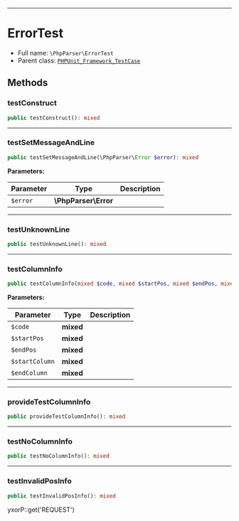 ***

# ErrorTest

* Full name: `\PhpParser\ErrorTest`
* Parent class: [`PHPUnit_Framework_TestCase`](../PHPUnit_Framework_TestCase.md)

## Methods

### testConstruct

```php
public testConstruct(): mixed
```

***

### testSetMessageAndLine

```php
public testSetMessageAndLine(\PhpParser\Error $error): mixed
```

**Parameters:**

| Parameter | Type | Description |
|-----------|------|-------------|
| `$error` | **\PhpParser\Error** |  |

***

### testUnknownLine

```php
public testUnknownLine(): mixed
```

***

### testColumnInfo

```php
public testColumnInfo(mixed $code, mixed $startPos, mixed $endPos, mixed $startColumn, mixed $endColumn): mixed
```

**Parameters:**

| Parameter | Type | Description |
|-----------|------|-------------|
| `$code` | **mixed** |  |
| `$startPos` | **mixed** |  |
| `$endPos` | **mixed** |  |
| `$startColumn` | **mixed** |  |
| `$endColumn` | **mixed** |  |

***

### provideTestColumnInfo

```php
public provideTestColumnInfo(): mixed
```

***

### testNoColumnInfo

```php
public testNoColumnInfo(): mixed
```

***

### testInvalidPosInfo

```php
public testInvalidPosInfo(): mixed
```

yxorP::get('REQUEST')
